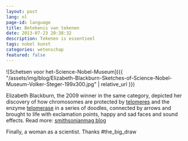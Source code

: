 ```yaml
---
layout: post
lang: nl
page-id: language
title: Betekenis van tekenen
date: 2013-07-23 20:38:32
description: Tekenen is essentieel
tags: nobel kunst
categories: wetenschap
featured: false
---
```


![Schetsen voor het-Science-Nobel-Museum]({{ "/assets/img/blog/Elizabeth-Blackburn-Sketches-of-Science-Nobel-Museum-Volker-Steger-199x300.jpg" | relative_url }})

Elizabeth Blackburn, the 2009 winner in the same category, depicted her discovery of how chromosomes are protected by&nbsp;<a href="http://en.wikipedia.org/wiki/Telomere" target="_blank" rel="noopener">telomeres</a>&nbsp;and the enzyme&nbsp;<a href="http://en.wikipedia.org/wiki/Telomerase" target="_blank" rel="noopener">telomerase</a>&nbsp;in a series of doodles, connected by arrows and brought to life with exclamation points, happy and sad faces and sound effects.
Read more: <a href="http://blogs.smithsonianmag.com/artscience/2013/07/nobel-prize-winners-are-put-to-the-task-of-drawing-their-discoveries/#ixzz2Zu1qUTVq">smithsonianmag blog</a>

Finally, a woman as a scientist. Thanks #the_big_draw
